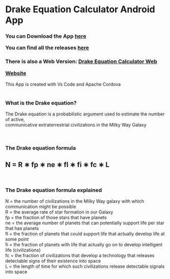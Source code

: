 # Drake Equation Calculator Android App

<h3>

You can Download the App [here](https://github.com/NickMihal/Drake-Equation-Calculator-Android/releases/download/v1.0.0/Drake.Equation.Calculator.v1.0.0.apk)
  
You can find all the releases [here](https://github.com/NickMihal/Drake-Equation-Calculator-Android/releases)

</h3>

<h3>
  
There is also a Web Version: [Drake Equation Calculator Web](https://github.com/NickMihal/Drake-Equation-Calculator-Web) <br>

  [Website](https://nickmihal.github.io/Drake-Equation-Calculator-Web/)
  
</h3>
This App is created with Vs Code and Apache Cordova <br>

<br>

<h3> What is the Drake equation? </h3>

The Drake equation is a probabilistic argument used to estimate the number of active, <br>
communicative extraterrestrial civilizations in the Milky Way Galaxy

<br>

<h3> The Drake equation formula </h3>

<h2> N = R ∗ fp ∗ ne ∗ fl ∗ fi ∗ fc ∗ L </h2>
<br>

<h3> The Drake equation formula explained </h3>

N = the number of civilizations in the Milky Way galaxy with which communication might be possible <br>
R = the average rate of star formation in our Galaxy <br>
fp = the fraction of those stars that have planets <br>
ne = the average number of planets that can potentially support life per star that has planets <br>
fl = the fraction of planets that could support life that actually develop life at some point <br>
fi = the fraction of planets with life that actually go on to develop intelligent life (civilizations) <br>
fc = the fraction of civilizations that develop a technology that releases detectable signs of their existence into space <br>
L = the length of time for which such civilizations release detectable signals into space <br>
